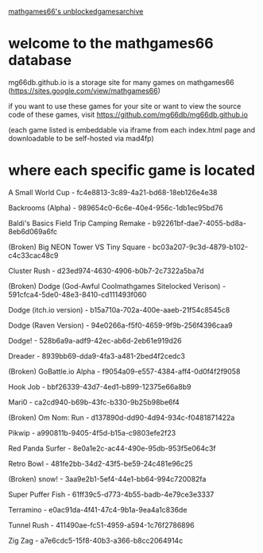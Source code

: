 [mathgames66's unblockedgamesarchive](https://github.com/mg66db/mg66db.github.io/tree/main/unblockedgamesarchive)

# welcome to the mathgames66 database
mg66db.github.io is a storage site for many games on mathgames66 (https://sites.google.com/view/mathgames66)

if you want to use these games for your site or want to view the source code of these games, visit https://github.com/mg66db/mg66db.github.io

(each game listed is embeddable via iframe from each index.html page and downloadable to be self-hosted via mad4fp)

# where each specific game is located

A Small World Cup - fc4e8813-3c89-4a21-bd68-18eb126e4e38

Backrooms (Alpha) - 989654c0-6c6e-40e4-956c-1db1ec95bd76

Baldi's Basics Field Trip Camping Remake - b92261bf-dae7-4055-bd8a-8eb6d069a6fc

(Broken) Big NEON Tower VS Tiny Square - bc03a207-9c3d-4879-b102-c4c33cac48c9

Cluster Rush - d23ed974-4630-4906-b0b7-2c7322a5ba7d

(Broken) Dodge (God-Awful Coolmathgames Sitelocked Verison) - 591cfca4-5de0-48e3-8410-cd111493f060 

Dodge (itch.io version) - b15a710a-702a-400e-aaeb-21f54c8545c8

Dodge (Raven Version) - 94e0266a-f5f0-4659-9f9b-256f4396caa9

Dodge! - 528b6a9a-adf9-42ec-ab6d-2eb61e919d26

Dreader - 8939bb69-dda9-4fa3-a481-2bed4f2cedc3

(Broken) GoBattle.io Alpha - f9054a09-e557-4384-aff4-0d0f4f2f9058

Hook Job - bbf26339-43d7-4ed1-b899-12375e66a8b9 

Mari0 - ca2cd940-b69b-43fc-b330-9b25b98be6f4

(Broken) Om Nom: Run - d137890d-dd90-4d94-934c-f0481871422a

Pikwip - a990811b-9405-4f5d-b15a-c9803efe2f23

Red Panda Surfer - 8e0a1e2c-ac44-490e-95db-953f5e064c3f

Retro Bowl - 481fe2bb-34d2-43f5-be59-24c481e96c25

(Broken) snow! - 3aa9e2b1-5ef4-44e1-bb64-994c720082fa

Super Puffer Fish - 61ff39c5-d773-4b55-badb-4e79ce3e3337

Terramino - e0ac91da-4f41-47c4-9b1a-9ea4a1c836de

Tunnel Rush - 411490ae-fc51-4959-a594-1c76f2786896

Zig Zag - a7e6cdc5-15f8-40b3-a366-b8cc2064914c
